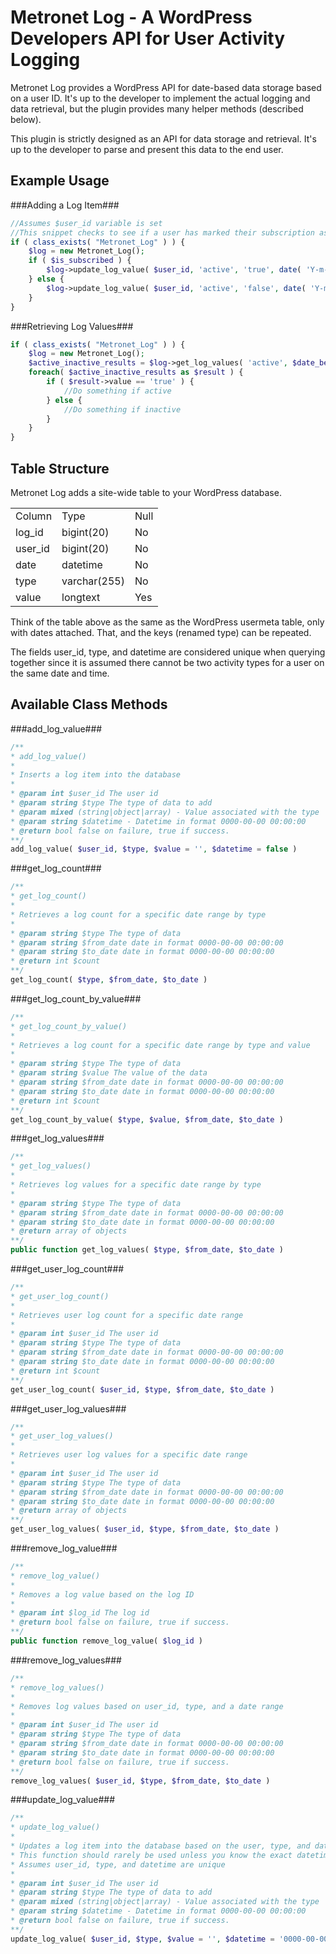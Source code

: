 Metronet Log - A WordPress Developers API for User Activity Logging
============

Metronet Log provides a WordPress API for date-based data storage based on a user ID.  It's up to the developer to implement the actual logging and data retrieval, but the plugin provides many helper methods (described below).

This plugin is strictly designed as an API for data storage and retrieval.  It's up to the developer to parse and present this data to the end user.

Example Usage
---------------------
###Adding a Log Item###
```php
//Assumes $user_id variable is set
//This snippet checks to see if a user has marked their subscription as active or inactive
if ( class_exists( "Metronet_Log" ) ) {
	$log = new Metronet_Log();
	if ( $is_subscribed ) {
		$log->update_log_value( $user_id, 'active', 'true', date( 'Y-m-d 00:00:00' ) );
	} else {
		$log->update_log_value( $user_id, 'active', 'false', date( 'Y-m-d 00:00:00' ) );
	}
}
```

###Retrieving Log Values###
```php
if ( class_exists( "Metronet_Log" ) ) {
	$log = new Metronet_Log();
	$active_inactive_results = $log->get_log_values( 'active', $date_beginning, $date_end );
	foreach( $active_inactive_results as $result ) {
		if ( $result->value == 'true' ) {
			//Do something if active
		} else {
			//Do something if inactive
		}
	}
}
```

Table Structure
---------------------
Metronet Log adds a site-wide table to your WordPress database.

<table>
	<tr>
		<td>Column</td><td>Type</td><td>Null</td>
	</tr>
	<tr>
		<td>log_id</td><td>bigint(20)</td><td>No</td>
	</tr>
	<tr>
		<td>user_id</td><td>bigint(20)</td><td>No</td>
	</tr>
	<tr>
		<td>date</td><td>datetime</td><td>No</td>
	</tr>
	<tr>
		<td>type</td><td>varchar(255)</td><td>No</td>
	</tr>
	<tr>
		<td>value</td><td>longtext</td><td>Yes</td>
	</tr>
</table>

Think of the table above as the same as the WordPress usermeta table, only with dates attached.  That, and the keys (renamed type) can be repeated.

The fields user_id, type, and datetime are considered unique when querying together since it is assumed there cannot be two activity types for a user on the same date and time.

Available Class Methods
--------------------

###add_log_value###
```php
/**
* add_log_value()
*
* Inserts a log item into the database
*
* @param int $user_id The user id
* @param string $type The type of data to add
* @param mixed (string|object|array) - Value associated with the type
* @param string $datetime - Datetime in format 0000-00-00 00:00:00
* @return bool false on failure, true if success.
**/
add_log_value( $user_id, $type, $value = '', $datetime = false )
```

###get_log_count###
```php
/**
* get_log_count()
*
* Retrieves a log count for a specific date range by type
*
* @param string $type The type of data
* @param string $from_date date in format 0000-00-00 00:00:00
* @param string $to_date date in format 0000-00-00 00:00:00
* @return int $count
**/
get_log_count( $type, $from_date, $to_date ) 
```

###get_log_count_by_value###
```php
/**
* get_log_count_by_value()
*
* Retrieves a log count for a specific date range by type and value
*
* @param string $type The type of data
* @param string $value The value of the data
* @param string $from_date date in format 0000-00-00 00:00:00
* @param string $to_date date in format 0000-00-00 00:00:00
* @return int $count
**/
get_log_count_by_value( $type, $value, $from_date, $to_date )
```

###get_log_values###
```php
/**
* get_log_values()
*
* Retrieves log values for a specific date range by type
*
* @param string $type The type of data
* @param string $from_date date in format 0000-00-00 00:00:00
* @param string $to_date date in format 0000-00-00 00:00:00
* @return array of objects
**/
public function get_log_values( $type, $from_date, $to_date )
```

###get_user_log_count###
```php
/**
* get_user_log_count()
*
* Retrieves user log count for a specific date range 
*
* @param int $user_id The user id
* @param string $type The type of data
* @param string $from_date date in format 0000-00-00 00:00:00
* @param string $to_date date in format 0000-00-00 00:00:00
* @return int $count
**/
get_user_log_count( $user_id, $type, $from_date, $to_date )
```

###get_user_log_values###
```php
/**
* get_user_log_values()
*
* Retrieves user log values for a specific date range 
*
* @param int $user_id The user id
* @param string $type The type of data
* @param string $from_date date in format 0000-00-00 00:00:00
* @param string $to_date date in format 0000-00-00 00:00:00
* @return array of objects
**/
get_user_log_values( $user_id, $type, $from_date, $to_date )
```

###remove_log_value###
```php
/**
* remove_log_value()
*
* Removes a log value based on the log ID
*
* @param int $log_id The log id
* @return bool false on failure, true if success.
**/
public function remove_log_value( $log_id )
```

###remove_log_values###
```php
/**
* remove_log_values()
*
* Removes log values based on user_id, type, and a date range
*
* @param int $user_id The user id
* @param string $type The type of data
* @param string $from_date date in format 0000-00-00 00:00:00
* @param string $to_date date in format 0000-00-00 00:00:00
* @return bool false on failure, true if success.
**/
remove_log_values( $user_id, $type, $from_date, $to_date )
```

###update_log_value###
```php
/**
* update_log_value()
*
* Updates a log item into the database based on the user, type, and date
* This function should rarely be used unless you know the exact datetime
* Assumes user_id, type, and datetime are unique
*
* @param int $user_id The user id
* @param string $type The type of data to add
* @param mixed (string|object|array) - Value associated with the type
* @param string $datetime - Datetime in format 0000-00-00 00:00:00
* @return bool false on failure, true if success.
**/
update_log_value( $user_id, $type, $value = '', $datetime = '0000-00-00 00:00:00' )
```